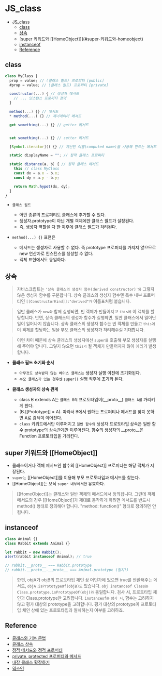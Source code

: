 # JS_class

- [JS_class](#js_class)
  - [class](#class)
  - [상속](#상속)
  - [super 키워드와 \[[HomeObject]]](#super-키워드와-homeobject)
  - [instanceof](#instanceof)
  - [Reference](#reference)

## class

```js
class MyClass {
  prop = value; // (클래스 필드) 프로퍼티 [public]
  #prop = value; // (클래스 필드) 프로퍼티 [private]

  constructor(...) { // 생성자 메서드
    // ... 인스턴스 프로퍼티 정의
  }

  method(...) {} // 메서드
  * method(...) {} // 제너레이터 메서드

  get something(...) {} // getter 메서드


  set something(...) {} // setter 메서드

  [Symbol.iterator]() {} // 계산된 이름(computed name)을 사용해 만드는 메서드 (심볼)

  static displayName = ""; // 정적 클래스 프로퍼티

  static distance(a, b) { // 정적 클래스 메서드
    this // class MyClass
    const dx = a.x - b.x;
    const dy = a.y - b.y;

    return Math.hypot(dx, dy);
  }
}
```

- `클래스 필드`

  - 어떤 종류의 프로퍼티도 클래스에 추가할 수 있다.
  - 생성자.prototype이 아닌 개별 객체에만 클래스 필드가 설정된다.
  - 즉, 생성자 역할을 다 한 이후에 클래스 필드가 처리된다.

- `method(...) {}` 표현은

  - 메서드는 생성자로 사용할 수 없다. 즉 prototype 프로퍼티를 가지지 않으므로 new 연산자로 인스턴스를 생성할 수 없다.
  - 객체 표현에서도 동일하다.

## 상속

> 자바스크립트는 `'상속 클래스의 생성자 함수(derived constructor)'와` 그렇지 않은 생성자 함수를 구분합니다.
> 상속 클래스의 생성자 함수엔 특수 내부 프로퍼티인 `[[ConstructorKind]]:"derived"가` 이름표처럼 붙습니다.

> 일반 클래스가 `new와` 함께 실행되면, 빈 객체가 만들어지고 `this에` 이 객체를 할당합니다.
> 반면, 상속 클래스의 생성자 함수가 실행되면, 일반 클래스에서 일어난 일이 일어나지 않습니다.
> 상속 클래스의 생성자 함수는 빈 객체를 만들고 `this에` 이 객체를 할당하는 일을 부모 클래스의 생성자가 처리해주길 기대합니다.

> 이런 차이 때문에 상속 클래스의 생성자에선 `super를` 호출해 부모 생성자를 실행해 주어야 합니다. 그렇지 않으면 `this가` 될 객체가 만들어지지 않아 에러가 발생합니다.

- **클래스 필드 초기화 순서**

  - `아무것도 상속받지 않는 베이스 클래스는` 생성자 실행 이전에 초기화된다.
  - `부모 클래스가 있는 경우엔` `super()` 실행 직후에 초기화 된다.

- **클래스 생성자의 상속 관계**

  - class B extends A는 `클래스 B의` 프로토타입이(\_\_proto\_\_) `클래스 A를` 가리키게 한다.
  - (B.[[Prototype]] = A). 따라서 B에서 원하는 프로퍼티나 메서드를 찾지 못하면 A로 검색이 이어진다.
  - `class` 키워드에서만 이루어지고 `일반 함수의` 생성자 프로토타입 상속은 일반 함수 prototype의 상속관계만 이루어진다. 함수의 생성자의 \_\_proto\_\_은 Function 프로토타입을 가리킨다.

## super 키워드와 \[[HomeObject]]

- 클래스이거나 객체 메서드인 함수의 \[[HomeObject]] 프로퍼티는 해당 객체가 저장된다.
- `super는` \[[HomeObject]]를 이용해 부모 프로토타입과 메서드를 찾는다.
- \[[HomeObject]]는 오직 `super 내부에서만` 유효하다.

> \[[HomeObject]]는 클래스와 일반 객체의 메서드에서 정의됩니다.
> 그런데 객체 메서드의 경우 \[[HomeObject]]가 제대로 동작하게 하려면 메서드를 반드시 method() 형태로 정의해야 합니다.
> "method: function()" 형태로 정의하면 안 됩니다.

## instanceof

```js
class Animal {}
class Rabbit extends Animal {}

let rabbit = new Rabbit();
alert(rabbit instanceof Animal); // true

// rabbit.__proto__ === Rabbit.prototype
// rabbit.__proto__.__proto__ === Animal.prototype (일치!)
```

> 한편, objA가 objB의 프로토타입 체인 상 어딘가에 있으면 true를 반환해주는 메서드, `objA.isPrototypeOf(objB)도` 있습니다.
> `obj instanceof Class는` `Class.prototype.isPrototypeOf(obj)와` 동일합니다.
> 검사 시, 프로토타입 체인과 Class.prototype만 고려합니다.
> `instanceof는` `평가 시`, 함수는 고려하지 않고 평가 대상의 prototype을 고려합니다.
> 평가 대상의 prototype이 프로토타입 체인 상에 있는 프로토타입과 일치하는지 여부를 고려하죠.

## Reference

- [클래스와 기본 문법](https://ko.javascript.info/class)
- [클래스 상속](https://ko.javascript.info/class-inheritance)
- [정적 메서드와 정적 프로퍼티](https://ko.javascript.info/static-properties-methods)
- [private, protected 프로퍼티와 메서드](https://ko.javascript.info/private-protected-properties-methods)
- [내장 클래스 확장하기](https://ko.javascript.info/extend-natives)
- [믹스인](https://ko.javascript.info/mixins)
